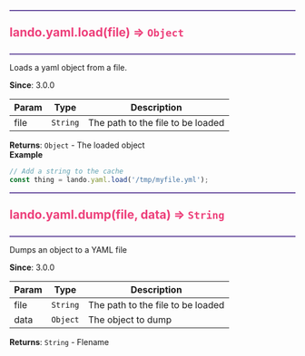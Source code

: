 <a id="landoyamlload"></a>

<h2 id="landoyamlload" style="color: #ED3F7A; margin: 10px 0px; border-width: 2px 0px; padding: 25px 0px; border-color: #664b9d; border-style: solid;">
  lando.yaml.load(file) ⇒ <code>Object</code></h2>
<div class="api-body-header"></div>

Loads a yaml object from a file.

**Since**: 3.0.0  

| Param | Type | Description |
| --- | --- | --- |
| file | <code>String</code> | The path to the file to be loaded |

**Returns**: <code>Object</code> - The loaded object  
**Example**  
```js
// Add a string to the cache
const thing = lando.yaml.load('/tmp/myfile.yml');
```
<div class="api-body-footer"></div>
<a id="landoyamldump"></a>

<h2 id="landoyamldump" style="color: #ED3F7A; margin: 10px 0px; border-width: 2px 0px; padding: 25px 0px; border-color: #664b9d; border-style: solid;">
  lando.yaml.dump(file, data) ⇒ <code>String</code></h2>
<div class="api-body-header"></div>

Dumps an object to a YAML file

**Since**: 3.0.0  

| Param | Type | Description |
| --- | --- | --- |
| file | <code>String</code> | The path to the file to be loaded |
| data | <code>Object</code> | The object to dump |

**Returns**: <code>String</code> - Flename  
<div class="api-body-footer"></div>
